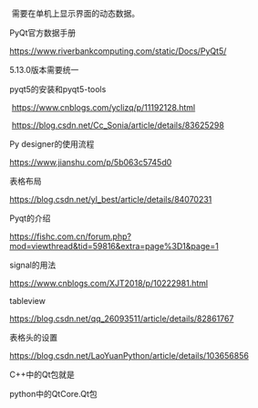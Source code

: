 

​	需要在单机上显示界面的动态数据。



PyQt官方数据手册

 https://www.riverbankcomputing.com/static/Docs/PyQt5/ 



5.13.0版本需要统一

pyqt5的安装和pyqt5-tools

​	 https://www.cnblogs.com/yclizq/p/11192128.html 



​	 https://blog.csdn.net/Cc_Sonia/article/details/83625298 





Py designer的使用流程

 https://www.jianshu.com/p/5b063c5745d0 







表格布局

 https://blog.csdn.net/yl_best/article/details/84070231 



Pyqt的介绍

 https://fishc.com.cn/forum.php?mod=viewthread&tid=59816&extra=page%3D1&page=1 



signal的用法

 https://www.cnblogs.com/XJT2018/p/10222981.html 





tableview

 https://blog.csdn.net/qq_26093511/article/details/82861767 



表格头的设置

 https://blog.csdn.net/LaoYuanPython/article/details/103656856 





C++中的Qt包就是

python中的QtCore.Qt包